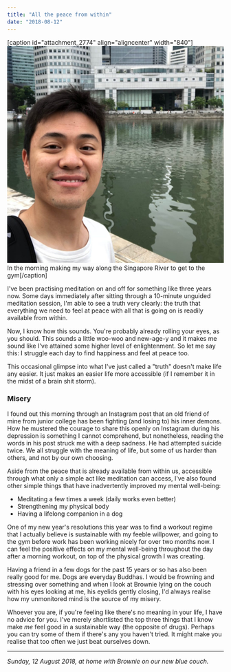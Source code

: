 ```yaml
---
title: "All the peace from within"
date: "2018-08-12"
---
```


\[caption id="attachment\_2774" align="aligncenter" width="840"\]![boat quay nickang](images/boat-quay-nickang-1024x1024.jpg) In the morning making my way along the Singapore River to get to the gym\[/caption\]

I've been practising meditation on and off for something like three years now. Some days immediately after sitting through a 10-minute unguided meditation session, I'm able to see a truth very clearly: the truth that everything we need to feel at peace with all that is going on is readily available from within.

Now, I know how this sounds. You're probably already rolling your eyes, as you should. This sounds a little woo-woo and new-age-y and it makes me sound like I've attained some higher level of enlightenment. So let me say this: I struggle each day to find happiness and feel at peace too.

This occasional glimpse into what I've just called a "truth" doesn't make life any easier. It just makes an easier life more accessible (if I remember it in the midst of a brain shit storm).

### Misery

I found out this morning through an Instagram post that an old friend of mine from junior college has been fighting (and losing to) his inner demons. How he mustered the courage to share this openly on Instagram during his depression is something I cannot comprehend, but nonetheless, reading the words in his post struck me with a deep sadness. He had attempted suicide twice. We all struggle with the meaning of life, but some of us harder than others, and not by our own choosing.

Aside from the peace that is already available from within us, accessible through what only a simple act like meditation can access, I've also found other simple things that have inadvertently improved my mental well-being:

- Meditating a few times a week (daily works even better)
- Strengthening my physical body
- Having a lifelong companion in a dog

One of my new year's resolutions this year was to find a workout regime that I actually believe is sustainable with my feeble willpower, and going to the gym before work has been working nicely for over two months now. I can feel the positive effects on my mental well-being throughout the day after a morning workout, on top of the physical growth I was creating.

Having a friend in a few dogs for the past 15 years or so has also been really good for me. Dogs are everyday Buddhas. I would be frowning and stressing over something and when I look at Brownie lying on the couch with his eyes looking at me, his eyelids gently closing, I'd always realise how my unmonitored mind is the source of my misery.

Whoever you are, if you're feeling like there's no meaning in your life, I have no advice for you. I've merely shortlisted the top three things that I know make _me_ feel good in a sustainable way (the opposite of drugs). Perhaps you can try some of them if there's any you haven't tried. It might make you realise that too often we just beat ourselves down.

* * *

_Sunday, 12 August 2018, at home with Brownie on our new blue couch._
